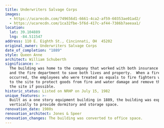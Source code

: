 ```yaml
---
title: Underwriters Salvage Corps
images:
  - https://ucarecdn.com/749656d1-6661-4ca2-af59-60353ae01ad2/
  - https://ucarecdn.com/1ca32fbe-5f6d-417c-af44-7386b7aeeaa1/
location:
  lat: 39.104889
  lng: -84.511547
address: 110 E. Eighth St., Cincinnati, OH  45202
original_owner: Underwriters Salvage Corps
date_of_completion: "1889"
style: Queen Anne
architect: William Schuberth
significance: >-
  The building was home to the company that worked with both insurance companies
  and the fire department to save both lives and property.  When a fire
  occurred, the employees who were treated as equals to fire fighters would rush
  to the site to protect goods from fire and water damage and remove them from
  the site if possible.
historic_status: Listed on NRHP on July 15, 1982
unique_features: >-
  Built as a one story equipment building in 1889, the building was expanded
  vertically to provide dormitory and storage space.
renovation_date: 1980s
renovation_architect: Jones & Speer
renovation_changes: The building was converted to office space.
---
```

